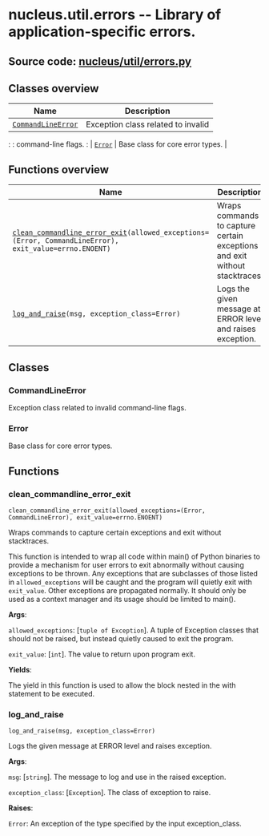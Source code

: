 # nucleus.util.errors -- Library of application-specific errors.

## **Source code:** [nucleus/util/errors.py](https://github.com/google/nucleus/tree/master/nucleus/util/errors.py)

## Classes overview

| Name                                    | Description                        |
| --------------------------------------- | ---------------------------------- |
| [`CommandLineError`](#commandlineerror) | Exception class related to invalid |
:                                         : command-line flags.                :
| [`Error`](#error)                       | Base class for core error types.   |

## Functions overview

Name                                                                                                                                     | Description
---------------------------------------------------------------------------------------------------------------------------------------- | -----------
[`clean_commandline_error_exit`](#clean_commandline_error_exit)`(allowed_exceptions=(Error, CommandLineError), exit_value=errno.ENOENT)` | Wraps commands to capture certain exceptions and exit without stacktraces.
[`log_and_raise`](#log_and_raise)`(msg, exception_class=Error)`                                                                          | Logs the given message at ERROR level and raises exception.

## Classes

### CommandLineError

Exception class related to invalid command-line flags.

### Error

Base class for core error types.

## Functions

### clean_commandline_error_exit

`clean_commandline_error_exit(allowed_exceptions=(Error, CommandLineError),
exit_value=errno.ENOENT)`

Wraps commands to capture certain exceptions and exit without stacktraces.

This function is intended to wrap all code within main() of Python binaries to
provide a mechanism for user errors to exit abnormally without causing
exceptions to be thrown. Any exceptions that are subclasses of those listed in
`allowed_exceptions` will be caught and the program will quietly exit with
`exit_value`. Other exceptions are propagated normally. It should only be used
as a context manager and its usage should be limited to main().

**Args**:

`allowed_exceptions`: [`tuple of Exception`]. A tuple of Exception classes that
should not be raised, but instead quietly caused to exit the program.

`exit_value`: [`int`]. The value to return upon program exit.

**Yields**:

The yield in this function is used to allow the block nested in the with
statement to be executed.

### log_and_raise

`log_and_raise(msg, exception_class=Error)`

Logs the given message at ERROR level and raises exception.

**Args**:

`msg`: [`string`]. The message to log and use in the raised exception.

`exception_class`: [`Exception`]. The class of exception to raise.

**Raises**:

`Error`: An exception of the type specified by the input exception_class.
